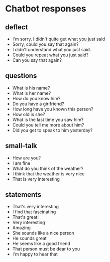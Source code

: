 # Chatbot responses

## deflect

- I'm sorry, I didn't quite get what you just said
- Sorry, could you say that again?
- I didn't understand what you just said.
- Could you repeat what you just said?
- Can you say that again?

## questions

- What is his name?
- What is her name?
- How do you know him?
- Do you have a girlfriend?
- How long have you known this person?
- How old is she?
- What is the last time you saw him?
- Could you tell me more about him?
- Did you get to speak to him yesterday?

## small-talk

- How are you?
- I am fine
- What do you think of the weather?
- I think that the weather is very nice
- That is very interesting

## statements

- That's very interesting
- I find that fascinating
- That's great!
- Very interesting
- Amazing
- She sounds like a nice person
- He sounds great
- He seems like a good friend
- That person must be dear to you
- I'm happy to hear that
